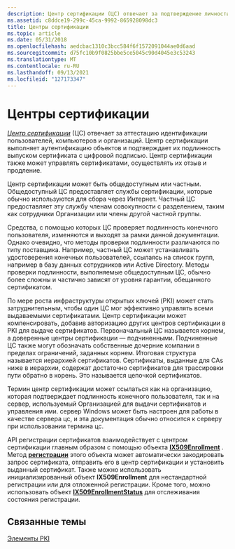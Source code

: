 ```yaml
---
description: Центр сертификации (ЦС) отвечает за подтверждение личности пользователей, а также за подтверждение подлинности компьютеров и организаций.
ms.assetid: c8ddce19-299c-45ca-9992-865928098dc3
title: Центры сертификации
ms.topic: article
ms.date: 05/31/2018
ms.openlocfilehash: aedcbac1310c3bcc584f6f1572091044ae0d6aad
ms.sourcegitcommit: d75fc10b9f0825bbe5ce5045c90d4045e3c53243
ms.translationtype: MT
ms.contentlocale: ru-RU
ms.lasthandoff: 09/13/2021
ms.locfileid: "127173347"
---
```

# <a name="certification-authorities"></a>Центры сертификации

[*Центр сертификации*](/windows/desktop/SecGloss/c-gly) (ЦС) отвечает за аттестацию идентификации пользователей, компьютеров и организаций. Центр сертификации выполняет аутентификацию объектов и подтверждает их подлинность выпуском сертификата с цифровой подписью. Центр сертификации также может управлять сертификатами, осуществлять их отзыв и продление.

Центр сертификации может быть общедоступным или частным. Общедоступный ЦС предоставляет службы сертификации, которые обычно используются для сбора через Интернет. Частный ЦС предоставляет эту службу членам совокупности с разделением, таким как сотрудники Организации или члены другой частной группы.

Средства, с помощью которых ЦС проверяет подлинность конечного пользователя, изменяются и выходят за рамки данной документации. Однако очевидно, что методы проверки подлинности различаются по типу поставщика. Например, частный ЦС может устанавливать удостоверения конечных пользователей, ссылаясь на список групп, например в базу данных сотрудников или Active Directory. Методы проверки подлинности, выполняемые общедоступным ЦС, обычно более сложны и частично зависят от уровня гарантии, обещанного сертификатом.

По мере роста инфраструктуры открытых ключей (PKI) может стать затруднительным, чтобы один ЦС мог эффективно управлять всеми выдаваемыми сертификатами. Центр сертификации может компенсировать, добавив авторизацию других центров сертификации в PKI для выдаче сертификатов. Первоначальный ЦС называется корнем, а доверенные центры сертификации — подчиненными. Подчиненные ЦС также могут обозначать собственные дочерние компании в пределах ограничений, заданных корнем. Итоговая структура называется иерархией сертификатов. Сертификаты, выданные для CAs ниже в иерархии, содержат достаточно сертификатов для трассировки пути обратно в корень. Это называется цепочкой сертификатов.

Термин центр сертификации может ссылаться как на организацию, которая подтверждает подлинность конечного пользователя, так и на сервер, используемый Организацией для выдачи сертификатов и управления ими. сервер Windows может быть настроен для работы в качестве сервера цс, и эта документация обычно относится к серверу при использовании термина цс.

API регистрации сертификатов взаимодействует с центром сертификации главным образом с помощью объекта [**IX509Enrollment**](/windows/desktop/api/CertEnroll/nn-certenroll-ix509enrollment) . Метод [**регистрации**](/windows/desktop/api/CertEnroll/nf-certenroll-ix509enrollment-enroll) этого объекта может автоматически закодировать запрос сертификата, отправить его в центр сертификации и установить выданный сертификат. Также можно использовать инициализированный объект **IX509Enrollment** для нестандартной регистрации или для отложенной регистрации. Кроме того, можно использовать объект [**IX509EnrollmentStatus**](/windows/desktop/api/CertEnroll/nn-certenroll-ix509enrollmentstatus) для отслеживания состояния регистрации.

## <a name="related-topics"></a>Связанные темы

<dl> <dt>

[Элементы PKI](about-pki-components.md)
</dt> </dl>

 

 
